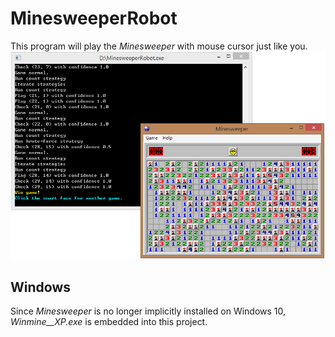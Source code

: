 # MinesweeperRobot

This program will play the *Minesweeper* with mouse cursor just like you.
![preview](https://raw.githubusercontent.com/tommyinb/MinesweeperRobot/master/MinesweeperRobot/bin/preview.png)

## Windows
Since *Minesweeper* is no longer implicitly installed on Windows 10, *Winmine__XP.exe* is embedded into this project.

